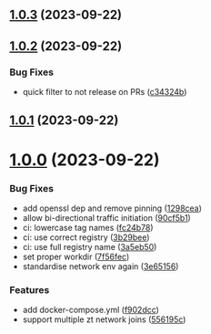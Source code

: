 ## [1.0.3](https://github.com/dangeroustech/ZeroTierBridge/compare/v1.0.2...v1.0.3) (2023-09-22)



## [1.0.2](https://github.com/dangeroustech/ZeroTierBridge/compare/v1.0.1...v1.0.2) (2023-09-22)


### Bug Fixes

* quick filter to not release on PRs ([c34324b](https://github.com/dangeroustech/ZeroTierBridge/commit/c34324b998690edeadd3d680987587c0fe93c525))



## [1.0.1](https://github.com/dangeroustech/ZeroTierBridge/compare/v1.0.0...v1.0.1) (2023-09-22)



# [1.0.0](https://github.com/dangeroustech/ZeroTierBridge/compare/f902dcc0c4615801fb65e6c90342efe96789319f...v1.0.0) (2023-09-22)


### Bug Fixes

* add openssl dep and remove pinning ([1298cea](https://github.com/dangeroustech/ZeroTierBridge/commit/1298cea4fa1bad3141754e5218f449ec15e8469a))
* allow bi-directional traffic initiation ([90cf5b1](https://github.com/dangeroustech/ZeroTierBridge/commit/90cf5b1684b6221797b39af306c3fee9ce5bdb9e))
* ci: lowercase tag names ([fc24b78](https://github.com/dangeroustech/ZeroTierBridge/commit/fc24b78d4a1046ebc2b01560ed4b67e33418c30e))
* ci: use correct registry ([3b29bee](https://github.com/dangeroustech/ZeroTierBridge/commit/3b29bee4c642cf04c3af89a7c16f004531f83622))
* ci: use full registry name ([3a5eb50](https://github.com/dangeroustech/ZeroTierBridge/commit/3a5eb50b13cf7cab7939c4b49c14093189aae330))
* set proper workdir ([7f56fec](https://github.com/dangeroustech/ZeroTierBridge/commit/7f56fec6897635e37b3e5aa13e7c3bbfddbce5da))
* standardise network env again ([3e65156](https://github.com/dangeroustech/ZeroTierBridge/commit/3e65156a3c955fa6c6715a7d9e15a799c6f3f735))


### Features

* add docker-compose.yml ([f902dcc](https://github.com/dangeroustech/ZeroTierBridge/commit/f902dcc0c4615801fb65e6c90342efe96789319f))
* support multiple zt network joins ([556195c](https://github.com/dangeroustech/ZeroTierBridge/commit/556195cd64f33fbbc9244022c8a99af5284ffbb9))



